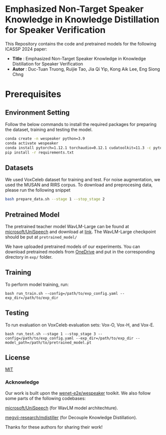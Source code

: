 # Emphasized Non-Target Speaker Knowledge in Knowledge Distillation for Speaker Verification

This Repository contains the code and pretrained models for the following ICASSP 2024 paper:

* **Title** : Emphasized Non-Target Speaker Knowledge in Knowledge Distillation for Speaker Verification
* **Autor** : Duc-Tuan Truong, Ruijie Tao, Jia Qi Yip, Kong Aik Lee, Eng Siong Chng

# Prerequisites

## Environment Setting
Follow the below commands to install the required packages for preparing the dataset, training and testing the model.

``` sh
conda create -n wespeaker python=3.9
conda activate wespeaker
conda install pytorch=1.12.1 torchaudio=0.12.1 cudatoolkit=11.3 -c pytorch -c conda-forge
pip install -r requirements.txt
```

## Datasets

We used VoxCeleb dataset for training and test. For noise augmentation, we used the MUSAN and RIRS corpus. To download and preprocesing data, please run the following snippet  

``` sh
bash prepare_data.sh --stage 1 --stop_stage 2
```

## Pretrained Model
The pretrained teacher model WavLM-Large can be found at [microsoft/UniSpeech](https://github.com/microsoft/UniSpeech/tree/main/downstreams/speaker_verification) and download at [link](https://drive.google.com/file/d/1-aE1NfzpRCLxA4GUxX9ITI3F9LlbtEGP/view?usp=sharing). The WavLM-Large checkpoint should be put at `pretrained_model/`

We have uploaded pretrained models of our experiments. You can download pretrained models from [OneDrive](https://entuedu-my.sharepoint.com/:f:/g/personal/truongdu001_e_ntu_edu_sg/EpjkpezMPC9Fmrng3w73iVcB7aFORZoiNWg458Y3RlOGOA?e=FhYn6Q) and put in the corresponding directory in `exp/` folder. 

## Training
To perform model training, run:
```
bash run_train.sh --config=/path/to/exp_config.yaml --exp_dir=/path/to/exp_dir
```

## Testing
To run evaluation on VoxCeleb evaluation sets: Vox-O, Vox-H, and Vox-E. 
```
bash run_test.sh --stage 1 --stop_stage 3 --config=/path/to/exp_config.yaml --exp_dir=/path/to/exp_dir --model_path=/path/to/pretrained_model.pt
```

## License
[MIT](https://choosealicense.com/licenses/mit/)

### Acknowledge

Our work is built upon the [wenet-e2e/wespeaker](https://github.com/wenet-e2e/wespeaker) toolkit. We also follow some parts of the following codebases:

[microsoft/UniSpeech](https://github.com/microsoft/UniSpeech) (for WavLM model architechture).

[megvii-research/mdistiller](https://github.com/megvii-research/mdistiller) (for Decouple Knowledge Distillation).

Thanks for these authors for sharing their work!
